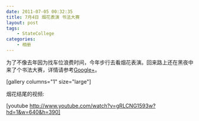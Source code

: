 ```yaml
---
date: 2011-07-05 00:32:35
title: 7月4日 烟花表演 书法大赛
layout: post
tags:
    - StateCollege
categories:
    - 相册
---
```

<!--more-->

为了不像去年因为找车位浪费时间，今年步行去看烟花表演。回来路上还在黑夜中来了个书法大赛，详情请参考<a href="https://plus.google.com/photos/102202199319766412972/albums/5625716861632781921?tab=mX">Google+</a>。

[gallery columns="1" size="large"]

烟花结尾的视频:

[youtube http://www.youtube.com/watch?v=gRLCNG1593w?hd=1&w=640&h=390] 